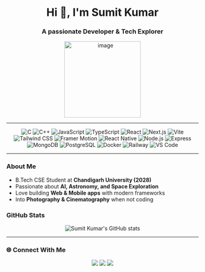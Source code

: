 <h1 align="center">Hi 👋, I'm Sumit Kumar</h1>
<h3 align="center">A passionate Developer & Tech Explorer</h3>

<p align="center">
<img width="200" height="200" alt="image" src="https://github.com/user-attachments/assets/4be1fe46-8d5a-4406-a000-f9ee233f761e" />  
</p>

---

<p align="center">
  <img src="https://img.shields.io/badge/C-%2300599C.svg?style=plastic&logo=c&logoColor=white" alt="C" />
  <img src="https://img.shields.io/badge/C++-%2300599C.svg?style=plastic&logo=c%2B%2B&logoColor=white" alt="C++" />
  <img src="https://img.shields.io/badge/JavaScript-%23323330.svg?style=plastic&logo=javascript&logoColor=%23F7DF1E" alt="JavaScript" />
  <img src="https://img.shields.io/badge/TypeScript-%23007ACC.svg?style=plastic&logo=typescript&logoColor=white" alt="TypeScript" />
  <img src="https://img.shields.io/badge/React-%2320232a.svg?style=plastic&logo=react&logoColor=%2361DAFB" alt="React" />
  <img src="https://img.shields.io/badge/Next.js-000000.svg?style=plastic&logo=next.js&logoColor=white" alt="Next.js" />
  <img src="https://img.shields.io/badge/Vite-%23646CFF.svg?style=plastic&logo=vite&logoColor=white" alt="Vite" />
  <img src="https://img.shields.io/badge/Tailwind_CSS-%2338B2E8.svg?style=plastic&logo=tailwind-css&logoColor=white" alt="Tailwind CSS" />
  <img src="https://img.shields.io/badge/Framer--Motion-%23000000.svg?style=plastic&logo=framer&logoColor=white" alt="Framer Motion" />
  <img src="https://img.shields.io/badge/React_Native-%2320232a.svg?style=plastic&logo=react&logoColor=%2361DAFB" alt="React Native" />
  <img src="https://img.shields.io/badge/Node.js-339933?style=plastic&logo=node.js&logoColor=white" alt="Node.js" />
  <img src="https://img.shields.io/badge/Express.js-%23404d59.svg?style=plastic&logo=express&logoColor=white" alt="Express" />
  <img src="https://img.shields.io/badge/MongoDB-%234ea94b.svg?style=plastic&logo=mongodb&logoColor=white" alt="MongoDB" />
  <img src="https://img.shields.io/badge/PostgreSQL-%23336791.svg?style=plastic&logo=postgresql&logoColor=white" alt="PostgreSQL" />
  <img src="https://img.shields.io/badge/Docker-%232496ED.svg?style=plastic&logo=docker&logoColor=white" alt="Docker" />
  <img src="https://img.shields.io/badge/Railway-%230B0D0E.svg?style=plastic&logo=railway&logoColor=white" alt="Railway" />
  <img src="https://img.shields.io/badge/VS_Code-0078D4?style=plastic&logo=visual%20studio%20code&logoColor=white" alt="VS Code" />
</p>

---

###  About Me  
-  B.Tech CSE Student at **Chandigarh University (2028)**  
-  Passionate about **AI, Astronomy, and Space Exploration**  
-  Love building **Web & Mobile apps** with modern frameworks  
-  Into **Photography & Cinematography** when not coding  

###  GitHub Stats  

<p align="center">
  <img src="https://github-readme-stats.vercel.app/api?username=sumitkumar&show_icons=true&theme=radical" alt="Sumit Kumar's GitHub stats" />
</p>


---

### 🌐 Connect With Me  

<p align="center">
  <a href="https://github.com/sumitkumar"><img src="https://img.shields.io/badge/GitHub-%2312100E.svg?style=plastic&logo=github&logoColor=white" /></a>
  <a href="https://linkedin.com/in/sumitkumar"><img src="https://img.shields.io/badge/LinkedIn-%230077B5.svg?style=plastic&logo=linkedin&logoColor=white" /></a>
  <a href="mailto:sumit@example.com"><img src="https://img.shields.io/badge/Email-D14836?style=plastic&logo=gmail&logoColor=white" /></a>
</p>
